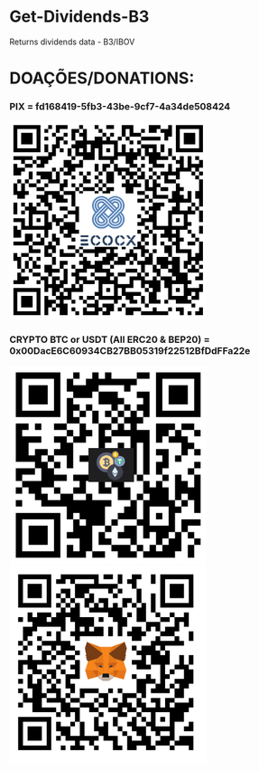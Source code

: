 
# Get-Dividends-B3
Returns dividends data - B3/IBOV


# DOAÇÕES/DONATIONS:
<p align="left">
  <h3>PIX = fd168419-5fb3-43be-9cf7-4a34de508424</h3>
  <img src="./images/Pix.png" width="350" title="hover text">
  <h3>CRYPTO BTC or USDT (All ERC20 & BEP20) = 0x00DacE6C60934CB27BB05319f22512BfDdFFa22e</h3>
  <img src="./images/Address.png" width="350" title="hover text">
    <img src="./images/MetaMask.png" width="350" title="hover text">
</p>





